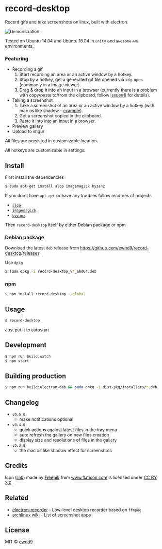 # record-desktop

Record gifs and take screenshots on linux, built with electron.

![Demonstration](/media/demo.gif?raw=true)

Tested on Ubuntu 14.04 and Ubuntu 16.04 in `unity` and `awesome-wm` environments.

### Featuring

- Recording a gif
  1. Start recording an area or an active window by a hotkey.
  1. Stop by a hotkey, get a generated gif file opened via `xdg-open` (commonly in a image viewer).
  1. Drag & drop it into an input in a browser (currently there is a problem with copy/paste to/from the clipboard, follow [issue#8](https://github.com/ewnd9/record-desktop/issues/8) for details).
- Taking a screenshot
  1. Take a screenshot of an area or an active window by a hotkey (with mac os like shadow - [example](/media/settings-w-shadow.jpg)).
  1. Get a screenshot copied in the clipboard.
  1. Paste it into into an input in a browser.
- Preview gallery
- Upload to imgur

All files are persisted in customizable location.

All hotkeys are customizable in settings.

## Install

First install the dependencies

```sh
$ sudo apt-get install slop imagemagick byzanz
```

If you don't have `apt-get` or have any troubles follow readmes of projects

- [`slop`](https://github.com/naelstrof/slop)
- [`imagemagick`](http://manpages.ubuntu.com/manpages/precise/man1/ImageMagick.1.html)
- [`byzanz`](http://manpages.ubuntu.com/manpages/natty/man1/byzanz-record.1.html)

Then `record-desktop` itself by either Debian package or npm

### Debian package

Download the latest `deb` release from https://github.com/ewnd9/record-desktop/releases

Use `dpkg`

```sh
$ sudo dpkg -i record-desktop_v*_amd64.deb
```

### npm

```sh
$ npm install record-desktop --global
```

## Usage

```sh
$ record-desktop
```

Just put it to autostart

## Development

```sh
$ npm run build:watch
$ npm start
```

## Building production

```sh
$ npm run build:electron-deb && sudo dpkg -i dist-pkg/installers/*.deb
```

## Changelog

- `v0.5.0`
  - make notifications optional
- `v0.4.0`
  - quick actions against latest files in the tray menu
  - auto refresh the gallery on new files creation
  - display size and resolutions of files in the gallery
- `v0.3.0`
  - the mac os like shadow effect for screenshots

## Credits

Icon ([link](http://www.flaticon.com/free-icon/folded-newspaper_12844))
made by [Freepik](http://www.freepik.com) from www.flaticon.com
is licensed under [CC BY 3.0](http://creativecommons.org/licenses/by/3.0/).

## Related

- [electron-recorder](https://github.com/mikolalysenko/electron-recorder) - Low-level desktop recorder based on `ffmpeg`
- [archlinux wiki](https://wiki.archlinux.org/index.php/taking_a_screenshot) - List of screenshot apps
## License

MIT © [ewnd9](http://ewnd9.com)
